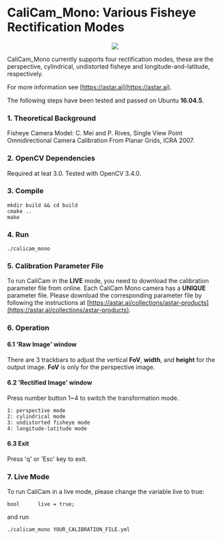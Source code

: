 # CaliCam_Mono: Various Fisheye Rectification Modes

<p align="center">
  <img src="http://astar.support/dotai/calicam_mono.png">
</p>

CaliCam_Mono currently supports four rectification modes, these are the perspective, cylindrical, undistorted fisheye and longitude-and-latitude, respectively.

For more information see
[https://astar.ai](https://astar.ai).

The following steps have been tested and passed on Ubuntu **16.04.5**.

### 1. Theoretical Background

Fisheye Camera Model:
C. Mei and P. Rives, Single View Point Omnidirectional Camera Calibration From Planar Grids, ICRA 2007.

### 2. OpenCV Dependencies

Required at leat 3.0. Tested with OpenCV 3.4.0.

### 3. Compile

	mkdir build && cd build
	cmake ..
	make

### 4. Run

	./calicam_mono

### 5. Calibration Parameter File
To run CaliCam in the **LIVE** mode, you need to download the calibration parameter file from online.
Each CaliCam Mono camera has a **UNIQUE** parameter file. Please download the corresponding parameter file by following the instructions at [https://astar.ai/collections/astar-products](https://astar.ai/collections/astar-products).

### 6. Operation

#### 6.1 'Raw Image' window
There are 3 trackbars to adjust the vertical **FoV**, **width**, and **height** for the output image. **FoV** is only for the perspective image.

#### 6.2 'Rectified Image' window
Press number button 1~4 to switch the transformation mode.

	1: perspective mode
	2: cylindrical mode
	3: undistorted fisheye mode
	4: longitude-latitude mode

#### 6.3 Exit
Press 'q' or 'Esc' key to exit.

### 7. Live Mode
To run CaliCam in a live mode, please change the variable live to true:

	bool      live = true;

and run

	./calicam_mono YOUR_CALIBRATION_FILE.yml
